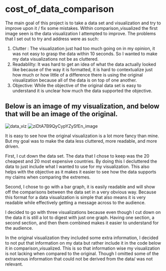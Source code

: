 # cost_of_data_comparison
The main goal of this project is to take a data set and visualization and try to improve upon it / fix some mistakes.
Within comparison_visualized the first image seen is the data visualization I attempted to improve.
The problems that I set out to try and address were as such:

1. Clutter : The visualization just had too much going on in my opinion, it was not easy to grasp the data within 10 seconds. So I wanted to make my data visualizations not be as cluttered.
2. Readablilty: It was hard to get an idea of what the data actually looked like because of the way it is formatted, it is hard to contextualize just how much or how little of a difference there is using the original visualization because all of the data is on top of one another.
3. Objective: While the objective of the original data set is easy to understand it is unclear how much the data supported the objective.

## Below is an image of my visualization, and below that will be an image of the original.
![data_viz](https://user-images.githubusercontent.com/68137495/184253651-13ac6d6c-6fac-4349-ac85-302de2868ccb.png)
![ziDtA7B9QyCypYZySfEn_image](https://user-images.githubusercontent.com/68137495/184254523-34b50387-384f-4b47-aabd-e74c7755187d.png)

It is easy to see how the original visualization is a lot more fancy than mine.
But my goal was to make the data less cluttered, more readable, and more driven.

First, I cut down the data set. The data that I chose to keep was the 20 cheapest and 20 most expensive countries.
By doing this I decluttered the data to just include what I wanted to use for my visualization. This also helps with the objective as it makes it easier to see
how the data supports my claims when comparing the extremes.

Second, I chose to go with a bar graph, it is easily readable and will show off the comparisons between the data set in a very obvious way. Because this format for a data visualization is simple that also means it is very readable while effectively getting a message across to the audience.

I decided to go with three visualizations because even though I cut down on the data it is still a lot to digest with just one graph. Having one section, a second section, and then them combined makes it easier to understand for the audience.

In the original visualization they included some extra information, I decided to not put that information on my data but rather include it in the code below it in comparison_visualized. This is so that information wise my visualization is not lacking when compared to the original. Though I omitted some of the extraneous information that could not be derived from the data/ was not relevant.
